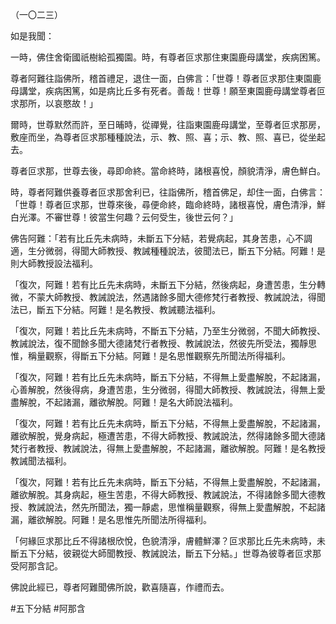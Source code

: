 （一〇二三）

如是我聞：

一時，佛住舍衛國祇樹給孤獨園。時，有尊者叵求那住東園鹿母講堂，疾病困篤。

尊者阿難往詣佛所，稽首禮足，退住一面，白佛言：「世尊！尊者叵求那住東園鹿母講堂，疾病困篤，如是病比丘多有死者。善哉！世尊！願至東園鹿母講堂尊者叵求那所，以哀愍故！」

爾時，世尊默然而許，至日晡時，從禪覺，往詣東園鹿母講堂，至尊者叵求那房，敷座而坐，為尊者叵求那種種說法，示、教、照、喜；示、教、照、喜已，從坐起去。

尊者叵求那，世尊去後，尋即命終。當命終時，諸根喜悅，顏貌清淨，膚色鮮白。

時，尊者阿難供養尊者叵求那舍利已，往詣佛所，稽首佛足，却住一面，白佛言：「世尊！尊者叵求那，世尊來後，尋便命終，臨命終時，諸根喜悅，膚色清淨，鮮白光澤。不審世尊！彼當生何趣？云何受生，後世云何？」

佛告阿難：「若有比丘先未病時，未斷五下分結，若覺病起，其身苦患，心不調適，生分微弱，得聞大師教授、教誡種種說法，彼聞法已，斷五下分結。阿難！是則大師教授設法福利。

「復次，阿難！若有比丘先未病時，未斷五下分結，然後病起，身遭苦患，生分轉微，不蒙大師教授、教誡說法，然遇諸餘多聞大德修梵行者教授、教誡說法，得聞法已，斷五下分結。阿難！是名教授、教誡聽法福利。

「復次，阿難！若比丘先未病時，不斷五下分結，乃至生分微弱，不聞大師教授、教誡說法，復不聞餘多聞大德諸梵行者教授、教誡說法，然彼先所受法，獨靜思惟，稱量觀察，得斷五下分結。阿難！是名思惟觀察先所聞法所得福利。

「復次，阿難！若有比丘先未病時，斷五下分結，不得無上愛盡解脫，不起諸漏，心善解脫，然後得病，身遭苦患，生分微弱，得聞大師教授、教誡說法，得無上愛盡解脫，不起諸漏，離欲解脫。阿難！是名大師說法福利。

「復次，阿難！若有比丘先未病時，斷五下分結，不得無上愛盡解脫，不起諸漏，離欲解脫，覺身病起，極遭苦患，不得大師教授、教誡說法，然得諸餘多聞大德諸梵行者教授、教誡說法，得無上愛盡解脫，不起諸漏，離欲解脫。阿難！是名教授教誡聞法福利。

「復次，阿難！若有比丘先未病時，斷五下分結，不得無上愛盡解脫，不起諸漏，離欲解脫。其身病起，極生苦患，不得大師教授、教誡說法，不得諸餘多聞大德教授、教誡說法，然先所聞法，獨一靜處，思惟稱量觀察，得無上愛盡解脫，不起諸漏，離欲解脫。阿難！是名思惟先所聞法所得福利。

「何緣叵求那比丘不得諸根欣悅，色貌清淨，膚體鮮澤？叵求那比丘先未病時，未斷五下分結，彼親從大師聞教授、教誡說法，斷五下分結。」世尊為彼尊者叵求那受阿那含記。

佛說此經已，尊者阿難聞佛所說，歡喜隨喜，作禮而去。






#五下分結
#阿那含
